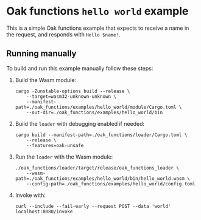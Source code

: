 # Oak functions `hello world` example

This is a simple Oak functions example that expects to receive a name in the
request, and responds with `Hello $name!`.

## Running manually

To build and run this example manually follow these steps:

1. Build the Wasm module:

   ```shell
   cargo -Zunstable-options build --release \
       --target=wasm32-unknown-unknown \
       --manifest-path=./oak_functions/examples/hello_world/module/Cargo.toml \
       --out-dir=./oak_functions/examples/hello_world/bin
   ```

1. Build the `loader` with debugging enabled if needed:

   ```shell
   cargo build --manifest-path=./oak_functions/loader/Cargo.toml \
       --release \
       --features=oak-unsafe
   ```

1. Run the `loader` with the Wasm module:

   ```shell
   ./oak_functions/loader/target/release/oak_functions_loader \
       --wasm-path=./oak_functions/examples/hello_world/bin/hello_world.wasm \
       --config-path=./oak_functions/examples/hello_world/config.toml
   ```

1. Invoke with:

   ```shell
   curl --include --fail-early --request POST --data 'world' localhost:8080/invoke
   ```
